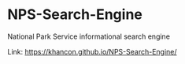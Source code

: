 # NPS-Search-Engine
National Park Service informational search engine

Link: https://khancon.github.io/NPS-Search-Engine/
